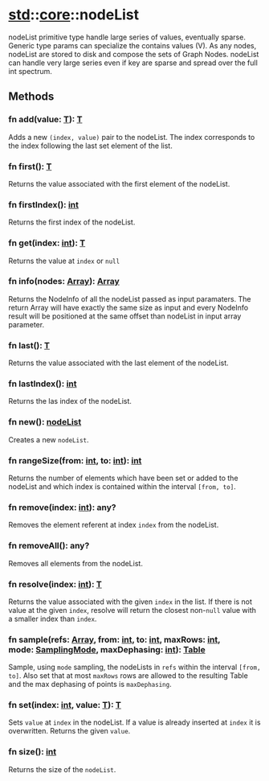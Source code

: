 # [std](/libs/std/)::[core](/libs/std/core/)::nodeList

nodeList primitive type handle large series of values, eventually sparse.
Generic type params can specialize the contains values (V).
As any nodes, nodeList are stored to disk and compose the sets of Graph Nodes.
nodeList can handle very large series even if key are sparse and spread over the full int spectrum.

## Methods
### fn add(value:&nbsp;[T](/libs/std/core/type.T.md)):&nbsp;[T](/libs/std/core/type.T.md)<Badge text="native" />

Adds a new `(index, value)` pair to the nodeList. The index corresponds to the index following the last set element of the list.
### fn first():&nbsp;[T](/libs/std/core/type.T.md)<Badge text="native" />

Returns the value associated with the first element of the nodeList.
### fn firstIndex():&nbsp;[int](/libs/std/core/type.int.md)<Badge text="native" />

Returns the first index of the nodeList.
### fn get(index:&nbsp;[int](/libs/std/core/type.int.md)):&nbsp;[T](/libs/std/core/type.T.md)<Badge text="native" />

Returns the value at `index` or `null`
### fn info(nodes:&nbsp;[Array](/libs/std/core/type.Array.md)):&nbsp;[Array](/libs/std/core/type.Array.md)<Badge text="static" />

Returns the NodeInfo of all the nodeList passed as input paramaters.
The return Array will have exactly the same size as input and every NodeInfo result will be positioned at the same offset than nodeList in input array parameter.
### fn last():&nbsp;[T](/libs/std/core/type.T.md)<Badge text="native" />

Returns the value associated with the last element of the nodeList.
### fn lastIndex():&nbsp;[int](/libs/std/core/type.int.md)<Badge text="native" />

Returns the las index of the nodeList.
### fn new():&nbsp;[nodeList](/libs/std/core/type.nodeList.md)<Badge text="native" /><Badge text="static" />

Creates a new `nodeList`.
### fn rangeSize(from:&nbsp;[int](/libs/std/core/type.int.md), to:&nbsp;[int](/libs/std/core/type.int.md)):&nbsp;[int](/libs/std/core/type.int.md)<Badge text="native" />

Returns the number of elements which have been set or added to the nodeList and which index is contained within the interval `[from, to]`.
### fn remove(index:&nbsp;[int](/libs/std/core/type.int.md)):&nbsp;any?<Badge text="native" />

Removes the element referent at index `index` from the nodeList.
### fn removeAll():&nbsp;any?<Badge text="native" />

Removes all elements from the nodeList.
### fn resolve(index:&nbsp;[int](/libs/std/core/type.int.md)):&nbsp;[T](/libs/std/core/type.T.md)<Badge text="native" />

Returns the value associated with the given `index` in the list.
If there is not value at the given `index`, resolve will return the closest non-`null` value with a smaller index than `index`.
### fn sample(refs:&nbsp;[Array](/libs/std/core/type.Array.md), from:&nbsp;[int](/libs/std/core/type.int.md), to:&nbsp;[int](/libs/std/core/type.int.md), maxRows:&nbsp;[int](/libs/std/core/type.int.md), mode:&nbsp;[SamplingMode](/libs/std/core/enum.SamplingMode.md), maxDephasing:&nbsp;[int](/libs/std/core/type.int.md)):&nbsp;[Table](/libs/std/core/type.Table.md)<Badge text="native" /><Badge text="static" />

Sample, using `mode` sampling, the nodeLists in `refs` within the interval `[from, to]`.
Also set that at most `maxRows` rows are allowed to the resulting Table and the max dephasing of points is `maxDephasing`.
### fn set(index:&nbsp;[int](/libs/std/core/type.int.md), value:&nbsp;[T](/libs/std/core/type.T.md)):&nbsp;[T](/libs/std/core/type.T.md)<Badge text="native" />

Sets `value` at `index` in the nodeList. If a value is already inserted at `index` it is overwritten.
Returns the given `value`.
### fn size():&nbsp;[int](/libs/std/core/type.int.md)<Badge text="native" />

Returns the size of the `nodeList`.
